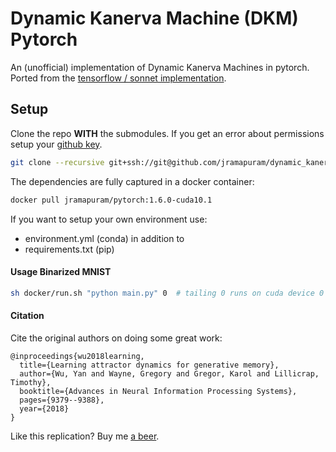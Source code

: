 # Dynamic Kanerva Machine (DKM) Pytorch

An (unofficial) implementation of Dynamic Kanerva Machines in pytorch.  
Ported from the [tensorflow / sonnet implementation](https://github.com/deepmind/dynamic-kanerva-machines).


## Setup

Clone the repo **WITH** the submodules. If you get an error about permissions setup your [github key](https://docs.github.com/en/enterprise/2.15/user/articles/adding-a-new-ssh-key-to-your-github-account).

``` bash
git clone --recursive git+ssh://git@github.com/jramapuram/dynamic_kanerva_machine.git
```

The dependencies are fully captured in a docker container:

```bash
docker pull jramapuram/pytorch:1.6.0-cuda10.1
```

If you want to setup your own environment use:

  - environment.yml (conda) in addition to
  - requirements.txt (pip)


#### Usage Binarized MNIST

``` bash
sh docker/run.sh "python main.py" 0  # tailing 0 runs on cuda device 0
```

#### Citation

Cite the original authors on doing some great work:

```
@inproceedings{wu2018learning,
  title={Learning attractor dynamics for generative memory},
  author={Wu, Yan and Wayne, Gregory and Gregor, Karol and Lillicrap, Timothy},
  booktitle={Advances in Neural Information Processing Systems},
  pages={9379--9388},
  year={2018}
}
```

Like this replication? Buy me [a beer](https://github.com/sponsors/jramapuram).

